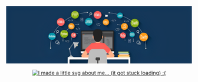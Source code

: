 <img src="banner img.png">
<p align="center">

  <!-- Gif -->
  <a>
 
    
  <!-- Typing SVG -->
  <a href="https://git.io/typing-svg" target="_blank" rel="noopener noreferrer">
    <img src="https://readme-typing-svg.demolab.com?font=Fira+Code&size=30&pause=1000&center=true&vCenter=true&width=870&height=100&lines=Hello+I'm+Gavesh+Dissanayake!+😃;" alt="I made a little svg about me... (it got stuck loading) :(" /></a>
</p>

